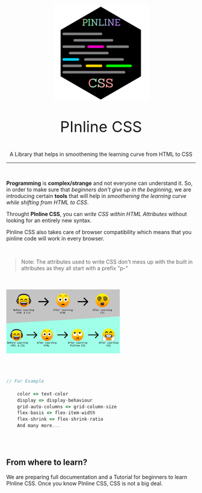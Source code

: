 <div align="center">

<img src="media/logo.png" width="256px" height="256px">
<p style="font-size: 40px;">PInline CSS</p>
<p>A Library that helps in smoothening the learning curve from HTML to CSS</p>
<hr>
</div>

<br>

**Programming** is **complex/strange** and not everyone can understand it. So, in order to make sure that *beginners don't give up in the beginning*, we are introducing certain **tools** that will help in *smoothening the learning curve while shifting from HTML to CSS*.

Throught **PInline CSS**, you can *write CSS within HTML Attributes* without looking for an entirely new syntax.

PInline CSS also takes care of browser compatibility which means that you pinline code will work in every browser.

<br>

> Note: The attributes used to write CSS don't mess up with the built in attributes as they all start with a prefix "p-"

<br><br>
<img src="media/01.png" width="60%">

<br><br>

```javascript
// For Example

	color => text-color
	display => display-behaviour
	grid-auto-columns => grid-column-size
	flex-basis => flex-item-width
	flex-shrink => flex-shrink-ratio
	And many more...

```
<br><br>

## From where to learn?
We are preparing full documentation and a Tutorial for beginners to learn PInline CSS. Once you know PInline CSS, CSS is not a big deal.


